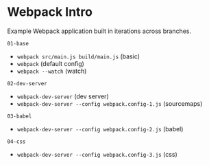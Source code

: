 # Webpack Intro

Example Webpack application built in iterations across branches.

`01-base`

* `webpack src/main.js build/main.js` (basic)
* `webpack` (default config)
* `webpack --watch` (watch)

`02-dev-server`

* `webpack-dev-server` (dev server)
* `webpack-dev-server --config webpack.config-1.js` (sourcemaps)

`03-babel`

* `webpack-dev-server --config webpack.config-2.js` (babel)

`04-css`

* `webpack-dev-server --config webpack.config-3.js` (css)
